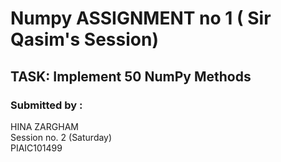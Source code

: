 # Numpy ASSIGNMENT no 1 ( Sir Qasim's Session)
## TASK: Implement 50 NumPy Methods


### Submitted by : 
HINA ZARGHAM
<br/>
Session no. 2 (Saturday)
</br>
PIAIC101499

